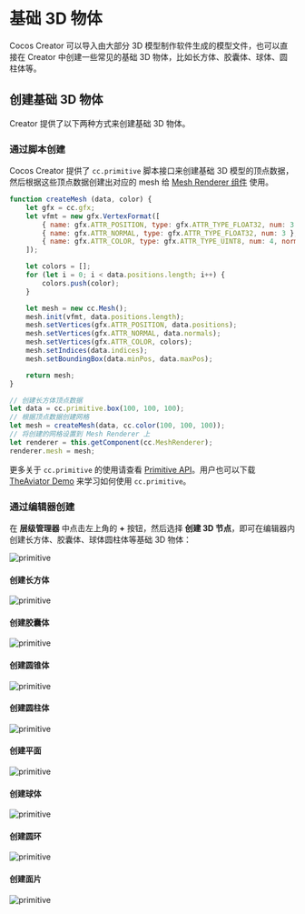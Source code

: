 # 基础 3D 物体

Cocos Creator 可以导入由大部分 3D 模型制作软件生成的模型文件，也可以直接在 Creator 中创建一些常见的基础 3D 物体，比如长方体、胶囊体、球体、圆柱体等。

## 创建基础 3D 物体

Creator 提供了以下两种方式来创建基础 3D 物体。

### 通过脚本创建

Cocos Creator 提供了 `cc.primitive` 脚本接口来创建基础 3D 模型的顶点数据，然后根据这些顶点数据创建出对应的 mesh 给 [Mesh Renderer 组件](mesh-renderer.md) 使用。

```js
function createMesh (data, color) {
    let gfx = cc.gfx;
    let vfmt = new gfx.VertexFormat([
        { name: gfx.ATTR_POSITION, type: gfx.ATTR_TYPE_FLOAT32, num: 3 },
        { name: gfx.ATTR_NORMAL, type: gfx.ATTR_TYPE_FLOAT32, num: 3 },
        { name: gfx.ATTR_COLOR, type: gfx.ATTR_TYPE_UINT8, num: 4, normalize: true },
    ]);

    let colors = [];
    for (let i = 0; i < data.positions.length; i++) {
        colors.push(color);
    }

    let mesh = new cc.Mesh();
    mesh.init(vfmt, data.positions.length);
    mesh.setVertices(gfx.ATTR_POSITION, data.positions);
    mesh.setVertices(gfx.ATTR_NORMAL, data.normals);
    mesh.setVertices(gfx.ATTR_COLOR, colors);
    mesh.setIndices(data.indices);
    mesh.setBoundingBox(data.minPos, data.maxPos);

    return mesh;
}

// 创建长方体顶点数据
let data = cc.primitive.box(100, 100, 100);
// 根据顶点数据创建网格
let mesh = createMesh(data, cc.color(100, 100, 100));
// 将创建的网格设置到 Mesh Renderer 上
let renderer = this.getComponent(cc.MeshRenderer);
renderer.mesh = mesh;
```

更多关于 `cc.primitive` 的使用请查看 [Primitive API](../../../api/zh/modules/primitive.html)。用户也可以下载 [TheAviator Demo](https://github.com/cocos-creator/demo-the-aviator) 来学习如何使用 `cc.primitive`。

### 通过编辑器创建

在 **层级管理器** 中点击左上角的 **+** 按钮，然后选择 **创建 3D 节点**，即可在编辑器内创建长方体、胶囊体、球体圆柱体等基础 3D 物体：

![primitive](./img/primitive-1.jpg)

#### 创建长方体

![primitive](./img/primitive-2.jpg)

#### 创建胶囊体

![primitive](./img/primitive-3.jpg)

#### 创建圆锥体

![primitive](./img/primitive-4.jpg)

#### 创建圆柱体

![primitive](./img/primitive-5.jpg)

#### 创建平面

![primitive](./img/primitive-6.jpg)

#### 创建球体

![primitive](./img/primitive-7.jpg)

#### 创建圆环

![primitive](./img/primitive-8.jpg)

#### 创建面片

![primitive](./img/primitive-9.jpg)
